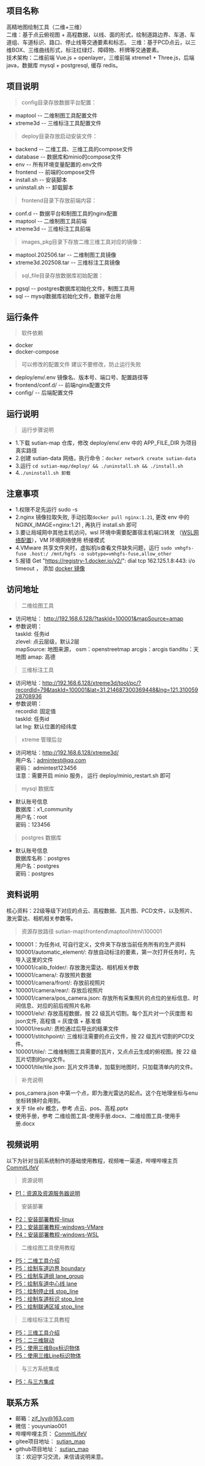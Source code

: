 ## 项目名称
高精地图绘制工具（二维+三维）    
二维：基于点云俯视图 + 高程数据，以线、面的形式，绘制道路边界、车道、车道组、车道标识、路口、停止线等交通要素和标志。
三维：基于PCD点云，以三维BOX、三维曲线形式，标注红绿灯、障碍物、杆牌等交通要素。   
技术架构：二维前端 Vue.js + openlayer，三维前端 xtreme1 + Three.js，后端 java，数据库 mysql + postgresql, 缓存 redis。

## 项目说明
> config目录存放数据平台配置：
* maptool -- 二维制图工具配置文件
* xtreme3d -- 三维标注工具配置文件

> deploy目录存放启动安装文件：
* backend -- 二维工具、三维工具的compose文件
* database -- 数据库和minio的compose文件
* env -- 所有环境变量配置的.env文件
* frontend -- 前端的compose文件
* install.sh -- 安装脚本
* uninstall.sh -- 卸载脚本

> frontend目录下存放前端内容：
* conf.d -- 数据平台和制图工具的nginx配置
* maptool -- 二维制图工具前端
* xtreme3d -- 三维标注工具前端

> images_pkg目录下存放二维三维工具对应的镜像：
* maptool.202506.tar -- 二维制图工具镜像
* xtreme3d.202508.tar -- 三维标注工具镜像

> sql_file目录存放数据库初始配置：
* pgsql -- postgres数据库初始化文件，制图工具用
* sql -- mysql数据库初始化文件，数据平台用



## 运行条件
> 软件依赖
* docker
* docker-compose

> 可以修改的配置文件  建议不要修改，防止运行失败
* deploy/env/.env  镜像名、版本号、端口号、配置路径等
* frontend/conf.d/ -- 前端nginx配置文件
* config/ -- 后端配置文件



## 运行说明
> 运行步骤说明
* 1.下载 sutian-map 仓库，修改 deploy/env/.env 中的 APP_FILE_DIR 为项目真实路径
* 2.创建 sutian-data 网络，执行命令：```docker network create sutian-data```
* 3.运行 ```cd sutian-map/deploy/ && ./uninstall.sh && ./install.sh```
* 4.```./uninstall.sh 卸载```

## 注意事项
* 1.权限不足先运行 sudo -s 
* 2.nginx 镜像拉取失败, 手动拉取```docker pull nginx:1.21```, 更改 env 中的  NGINX_IMAGE=nginx:1.21 , 再执行 install.sh 即可
* 3.要让局域网中其他主机访问，wsl 环境中需要配置宿主机端口转发 （[WSL网络配置](http://www.maersi.fun/2025/02/06/docker%E5%AE%89%E8%A3%85/#wsl_%E7%BD%91%E7%BB%9C%E9%85%8D%E7%BD%AE)），VM 环境网络使用 桥接模式
* 4.VMware 共享文件夹时，虚拟机ls查看文件缺失问题，运行 
```sudo vmhgfs-fuse .host:/ /mnt/hgfs -o subtype=vmhgfs-fuse,allow_other```
* 5.报错 Get "https://registry-1.docker.io/v2/": dial tcp 162.125.1.8:443: i/o timeout ，
     添加 [docker 镜像](http://www.maersi.fun/2025/02/06/docker%e5%ae%89%e8%a3%85/#windows_%E5%AE%89%E8%A3%85%E5%8C%85%E5%AE%89%E8%A3%85)  




## 访问地址


> 二维绘图工具
* 访问地址： http://192.168.6.128/?taskId=100001&mapSource=amap  
* 参数说明：  
taskId: 任务id  
zlevel: 点云层级，默认2层  
mapSource: 地图来源， osm：openstreetmap  arcgis：arcgis tianditu：天地图 amap: 高德  



> 三维标注工具
* 访问地址：http://192.168.6.128/xtreme3d/tool/pc/?recordId=79&taskId=100001&lat=31.214687300369448&lng=121.31005928708936  
* 参数说明：   
recordId: 固定值  
taskId: 任务id  
lat lng: 默认位置的经纬度  


> xtreme 管理后台  
* 访问地址：http://192.168.6.128/xtreme3d/  
用户名：admintest@qq.com  
密码： admintest123456  
注意：需要开启 minio 服务， 运行 deploy/minio_restart.sh 即可

> mysql 数据库   
* 默认账号信息  
数据库：x1_community   
用户名：root   
密码：123456   

> postgres 数据库  
* 默认账号信息  
数据库名称：postgres  
用户名：postgres  
密码：postgres  

## 资料说明
核心资料：22级等级下对应的点云、高程数据、瓦片图、PCD文件，以及照片、激光雷达、相机相关参数等。

> 资源存放路径  sutian-map\frontend\maptool\html\100001

* 100001：为任务id, 可自行定义，文件夹下存放当前任务所有的生产资料     
* 100001/automatic_element/: 存放自动标注的要素，第一次打开任务时，先导入这里的文件
* 100001/calib_folder/: 存放激光雷达、相机相关参数
* 100001/camera/: 存放照片数据
* 100001/camera/front/: 存放前视照片
* 100001/camera/rear/: 存放后视照片
* 100001/camera/pos_camera.json: 存放所有采集照片的点位的坐标信息、时间信息、对应的前后视照片名称
* 100001/elv/: 存放高程数据，按 22 级瓦片切割。每个瓦片对一个灰度图 和 json文件, 高程值 = 灰度值 + 基准值
* 100001/result/: 质检通过后导出的结果文件
* 100001/stitchpoint/: 三维标注需要的点云文件，按 22 级瓦片切割的PCD文件。
* 100001/tile/: 二维维制图工具需要的瓦片，又点点云生成的俯视图。按 22 级瓦片切割的png文件。
* 100001/tile/tile.json: 瓦片文件清单，加载到地图时，只加载清单内的文件。

> 补充说明
* pos_camera.json 中第一个点，即为激光雷达的起点。这个在地理坐标与enu坐标转换时会用到。
* 关于 tile elv 概念，参考 点云、pos、高程.pptx
* 使用手册，参考 二维绘图工具-使用手册.docx、二维绘图工具-使用手册.docx


## 视频说明
以下为针对当前系统制作的基础使用教程，视频唯一渠道，哔哩哔哩主页 [CommitLifeV](https://space.bilibili.com/571385576)

> 资源说明  
* [P1：资源及资源服务器说明]()
> 安装部署  
* [P2：安装部署教程-linux]()
* [P3：安装部署教程-windows-VMare]()
* [P4：安装部署教程-windows-WSL]()
> 二维绘图工具使用教程 
* [P5：二维工具介绍]()
* [P5：绘制车道边界 boundary]()
* [P5：绘制车道组 lane_group]()
* [P5：绘制车道中心线 lane]()
* [P5：绘制停止线 stop_line]()
* [P5：绘制车道标识 stop_line]()
* [P5：绘制联通区域 stop_line]()
> 三维绘标注工具教程  
* [P5：三维工具介绍]()
* [P5：二三维联动]()
* [P5：使用三维Box标识物体]()
* [P5：使用三维Line标识物体]()
> 与三方系统集成  
* [P5：与三方集成]()

## 联系方系
* 邮箱：zjf_lyy@163.com
* 微信：youyuniao001   
* 哔哩哔哩主页： [CommitLifeV](https://space.bilibili.com/571385576)  
* gitee项目地址： [sutian_map](https://gitee.com/zjf_lyy/sutian_map)  
* github项目地址： [sutian_map](https://github.com/zjflyy123/sutian_map)  
注：欢迎学习交流，来信请说明来意。